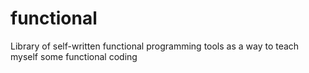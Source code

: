 # functional
Library of self-written functional programming tools as a way to teach myself some functional coding
